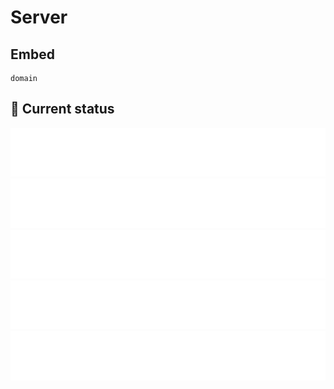 # Server

## Embed

```
domain
```

## 🚥 Current status

<!-- <downtime-status> -->
![Google](/status/google.com-443.svg)
![Calepin](/status/calepin.de-443.svg)
![XCL Freecluster](/status/xcl.freecluster.eu-443.svg)
![Google DNS](/status/8.8.8.8-53.svg)
![Unavailable website](/status/unavailable.website.com-443.svg)
<!-- <downtime-status/> -->
